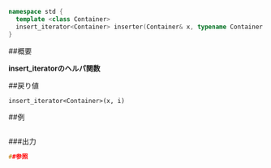 ```cpp
namespace std {
  template <class Container>
  insert_iterator<Container> inserter(Container& x, typename Container::iterator i);
}
```

##概要

<b>insert_iteratorのヘルパ関数</b>


##戻り値

`insert_iterator<Container>(x, i)`

##例

```cpp
```

###出力

```cpp
##参照
```

